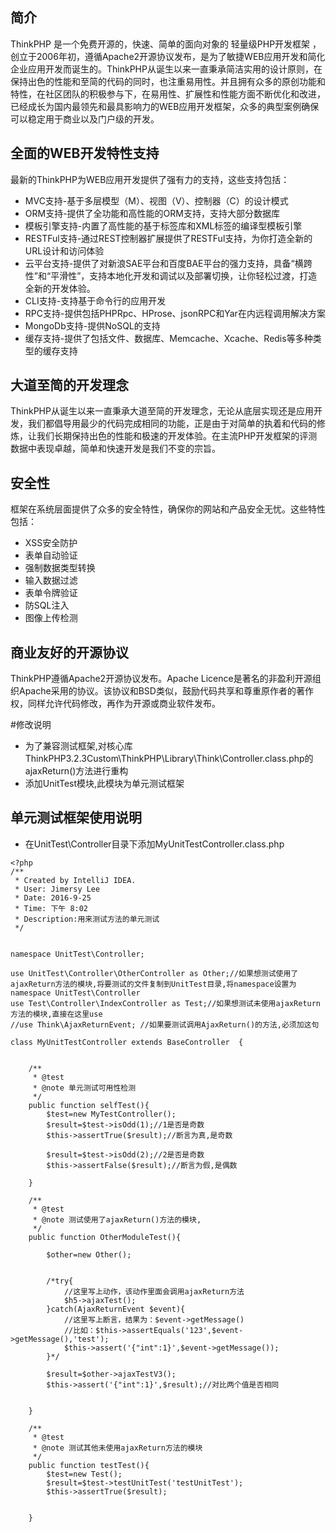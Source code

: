 ﻿## 简介

ThinkPHP 是一个免费开源的，快速、简单的面向对象的 轻量级PHP开发框架 ，创立于2006年初，遵循Apache2开源协议发布，是为了敏捷WEB应用开发和简化企业应用开发而诞生的。ThinkPHP从诞生以来一直秉承简洁实用的设计原则，在保持出色的性能和至简的代码的同时，也注重易用性。并且拥有众多的原创功能和特性，在社区团队的积极参与下，在易用性、扩展性和性能方面不断优化和改进，已经成长为国内最领先和最具影响力的WEB应用开发框架，众多的典型案例确保可以稳定用于商业以及门户级的开发。

## 全面的WEB开发特性支持

最新的ThinkPHP为WEB应用开发提供了强有力的支持，这些支持包括：

*  MVC支持-基于多层模型（M）、视图（V）、控制器（C）的设计模式
*  ORM支持-提供了全功能和高性能的ORM支持，支持大部分数据库
*  模板引擎支持-内置了高性能的基于标签库和XML标签的编译型模板引擎
*  RESTFul支持-通过REST控制器扩展提供了RESTFul支持，为你打造全新的URL设计和访问体验
*  云平台支持-提供了对新浪SAE平台和百度BAE平台的强力支持，具备“横跨性”和“平滑性”，支持本地化开发和调试以及部署切换，让你轻松过渡，打造全新的开发体验。
*  CLI支持-支持基于命令行的应用开发
*  RPC支持-提供包括PHPRpc、HProse、jsonRPC和Yar在内远程调用解决方案
*  MongoDb支持-提供NoSQL的支持
*  缓存支持-提供了包括文件、数据库、Memcache、Xcache、Redis等多种类型的缓存支持

## 大道至简的开发理念

ThinkPHP从诞生以来一直秉承大道至简的开发理念，无论从底层实现还是应用开发，我们都倡导用最少的代码完成相同的功能，正是由于对简单的执着和代码的修炼，让我们长期保持出色的性能和极速的开发体验。在主流PHP开发框架的评测数据中表现卓越，简单和快速开发是我们不变的宗旨。

## 安全性

框架在系统层面提供了众多的安全特性，确保你的网站和产品安全无忧。这些特性包括：

*  XSS安全防护
*  表单自动验证
*  强制数据类型转换
*  输入数据过滤
*  表单令牌验证
*  防SQL注入
*  图像上传检测

## 商业友好的开源协议

ThinkPHP遵循Apache2开源协议发布。Apache Licence是著名的非盈利开源组织Apache采用的协议。该协议和BSD类似，鼓励代码共享和尊重原作者的著作权，同样允许代码修改，再作为开源或商业软件发布。




#修改说明
* 为了兼容测试框架,对核心库 ThinkPHP3.2.3Custom\ThinkPHP\Library\Think\Controller.class.php的ajaxReturn()方法进行重构
* 添加UnitTest模块,此模块为单元测试框架
## 单元测试框架使用说明
* 在UnitTest\Controller目录下添加MyUnitTestController.class.php
```
<?php
/**
 * Created by IntelliJ IDEA.
 * User: Jimersy Lee
 * Date: 2016-9-25
 * Time: 下午 8:02
 * Description:用来测试方法的单元测试
 */


namespace UnitTest\Controller;

use UnitTest\Controller\OtherController as Other;//如果想测试使用了ajaxReturn方法的模块,将要测试的文件复制到UnitTest目录,将namespace设置为namespace UnitTest\Controller
use Test\Controller\IndexController as Test;//如果想测试未使用ajaxReturn方法的模块,直接在这里use
//use Think\AjaxReturnEvent; //如果要测试调用AjaxReturn()的方法,必须加这句

class MyUnitTestController extends BaseController  {


    /**
     * @test
     * @note 单元测试可用性检测
     */
    public function selfTest(){
        $test=new MyTestController();
        $result=$test->isOdd(1);//1是否是奇数
        $this->assertTrue($result);//断言为真,是奇数

        $result=$test->isOdd(2);//2是否是奇数
        $this->assertFalse($result);//断言为假,是偶数

    }

    /**
     * @test
     * @note 测试使用了ajaxReturn()方法的模块,
     */
    public function OtherModuleTest(){

        $other=new Other();


        /*try{
            //这里写上动作，该动作里面会调用ajaxReturn方法
            $h5->ajaxTest();
        }catch(AjaxReturnEvent $event){
            //这里写上断言，结果为：$event->getMessage()
            //比如：$this->assertEquals('123',$event->getMessage(),'test');
            $this->assert('{"int":1}',$event->getMessage());
        }*/

        $result=$other->ajaxTestV3();
        $this->assert('{"int":1}',$result);//对比两个值是否相同


    }

    /**
     * @test
     * @note 测试其他未使用ajaxReturn方法的模块
     */
    public function testTest(){
        $test=new Test();
        $result=$test->testUnitTest('testUnitTest');
        $this->assertTrue($result);


    }
````